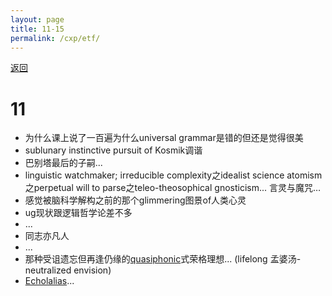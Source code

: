 ```yaml
---
layout: page
title: 11-15
permalink: /cxp/etf/
---
```

[返回](/cxp/contents/)

# 11
- 为什么课上说了一百遍为什么universal grammar是错的但还是觉得很美
- sublunary instinctive pursuit of Kosmik调谐
- 巴别塔最后的子嗣...
- linguistic watchmaker; irreducible complexity之idealist science atomism之perpetual will to parse之teleo-theosophical gnosticism... 言灵与魔咒…
- 感觉被脑科学解构之前的那个glimmering图景of人类心灵
- ug现状跟逻辑哲学论差不多
- ...
- 同志亦凡人
- ...
- 那种受诅遗忘但再逢仍缘的[quasiphonic](https://docs.google.com/document/d/1AUneTvcmrVqv3mFEeHRylM70kuecjLg4xMYyToT5P2s/edit?pli=1#heading=h.irlida4m0a6)式荣格理想... (lifelong 孟婆汤-neutralized envision)
- [Echolalias](https://www.zonebooks.org/books/43-echolalias-on-the-forgetting-of-language)...
